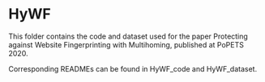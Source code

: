 # HyWF

This folder contains the code and dataset used for the paper Protecting against Website Fingerprinting with Multihoming, published at PoPETS 2020.

Corresponding READMEs can be found in HyWF_code and HyWF_dataset.
